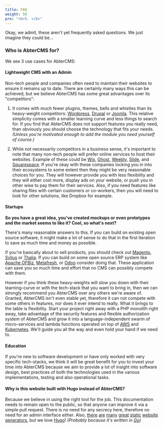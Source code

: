 ```yaml
---
title: FAQ
weight: 50
pre: "<b>5. </b>"
---
```


Okay, we admit, these aren't yet frequently asked questions. We just imagine they could be...

### Who is AbterCMS for?

We see 3 use cases for AbterCMS:

#### Lightweight CMS with an Admin

Non-tech people and companies often need to maintain their websites to ensure it remains up to date. There are certainly many ways this can be achieved, but we believe AbterCMS has some great advantages over its "competitors":

1. It comes with much fewer plugins, themes, bells and whistles than its heavy-weight competitors: [Wordpress](https://wordpress.com), [Drupal](https://www.drupal.org/) or [Joomla](https://www.joomla.org/). This relative simplicity comes with a smaller learning curve and less things to search for. If you find that AbterCMS does not support features you really need, than obviously you should choose the technology that fits your needs. *(Unless you're motivated enough to add the module you need yourself of course.)*

2. While not necessarily competitors in a business sense, it's important to note that many non-tech people will prefer online services to host their websites. Example of these could be [Wix](https://www.wix.com/), [Ghost](https://ghost.org/), [Weebly](https://www.weebly.com/), [Slide](https://designmodo.com/slides/), and [Squarespace](https://www.squarespace.com/). If you're okay with these companies locking you in into their ecosystems to some extent then they might be very reasonable choices for you. They will however provide you with less flexibility and they will either cost more, display ads on your website, or push you in other wise to pay them for their services. Also, if you need features like sharing files with certain customers or co-workers, then you will need to look for other solutions, like Dropbox for example.

#### Startups

**So you have a great idea, you've created mockups or even prototypes and the market seems to like it? Cool, so what's next?**

There's many reasonable answers to this. If you can build on existing open source software, it might make a lot of sense to do that in the first iteration to save as much time and money as possible.

If you're basically about to sell products, you should check out [Magento](https://magento.com/), [Sylius](https://sylius.com/) or [Thalia](https://thelia.net/). If you can build on some open source ERP system like [Apache OFBiz](https://ofbiz.apache.org/), [Metafresh](https://metasfresh.com/en), or [Odoo](https://www.odoo.com/) consider doing that. These application can save you so much time and effort that no CMS can possibly compete with them.

However if you think these heavy-weights will slow you down with their learning-curve or with the tech-stack that you want to bring in, then we can strongly recommend you AbterCMS over any others we're aware of. Granted, AbterCMS isn't even stable yet, therefore it can not compete with some others in features, nor does it ever intend to really. What it brings to the table is flexibility. Start your project right away with a PHP monolith right away, take advantage of the security features and flexible authorization system of AbterCMS and grow it into a language-independent swarm of micro-services and lambda functions operated on top of [AWS](https://aws.amazon.com/) and [Kubernetes](https://kubernetes.io/). We'll guide you all the way and even hold your hand if we need to.

#### Education

If you're new to software development or have only worked with very specific tech-stacks, we think it will be great benefit for you to invest your time into AbterCMS because we aim to provide a lot of insight into software design, best practices of both the technologies used in the various implementations, testing and also operational tasks.

#### Why is this website built with Hugo instead of AbterCMS?

Because we believe in using the right tool for the job. This documentation needs to remain open to the public, so that anyone can improve it via a simple pull request. There is no need for any secrecy here, therefore no need for an admin interface either. Also, [there](https://jekyllrb.com/) [are](https://hexo.io/) [many](https://www.gatsbyjs.org/) [great](https://www.mkdocs.org/) [static](https://docs.getpelican.com/en/stable/) [website](https://metalsmith.io/) [generators](https://middlemanapp.com/), but we love [Hugo](https://gohugo.io/)! *(Probably because it's written in [Go](https://golang.org/))*
